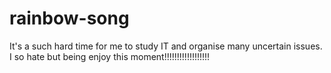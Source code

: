# rainbow-song
It's a such hard time for me to study IT and organise many uncertain issues. I so hate but being enjoy this moment!!!!!!!!!!!!!!!!!!

